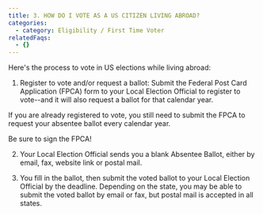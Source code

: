 ```yaml
---
title: 3. HOW DO I VOTE AS A US CITIZEN LIVING ABROAD?
categories:
  - category: Eligibility / First Time Voter
relatedFaqs:
  - {}
---
```

Here's the process to vote in US elections while living abroad:

1. Register to vote and/or request a ballot: Submit the Federal Post Card Application (FPCA) form to your Local Election Official to register to vote--and it will also request a ballot for that calendar year. 

If you are already registered to vote, you still need to submit the FPCA to request your absentee ballot every calendar year.

Be sure to sign the FPCA!


2. Your Local Election Official sends you a blank Absentee Ballot, either by email, fax, website link or postal mail.


3. You fill in the ballot, then submit the voted ballot to your Local Election Official by the deadline.  Depending on the state, you may be able to submit the voted ballot by email or fax, but postal mail is accepted in all states.

